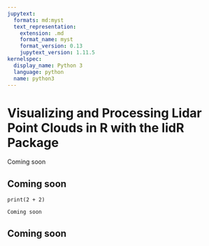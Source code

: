 ```yaml
---
jupytext:
  formats: md:myst
  text_representation:
    extension: .md
    format_name: myst
    format_version: 0.13
    jupytext_version: 1.11.5
kernelspec:
  display_name: Python 3
  language: python
  name: python3
---
```


# Visualizing and Processing Lidar Point Clouds in R with the lidR Package

Coming soon

## Coming soon

```{code-cell}
print(2 + 2)
```


```{seealso}
Coming soon
```

## Coming soon


